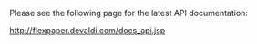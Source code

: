 Please see the following page for the latest API documentation:

http://flexpaper.devaldi.com/docs_api.jsp